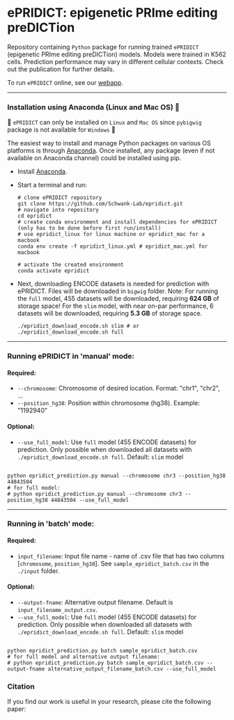 # ePRIDICT: epigenetic PRIme editing preDICTion
Repository containing `Python` package for running trained `ePRIDICT` (epigenetic PRIme editing preDICTion) models. Models were trained in K562 cells. Prediction performance may vary in different cellular contexts. Check out the publication for further details.

To run `ePRIDICT` online, see our [webapp](https://pridict.it/epridict).

--------------------------

### Installation using Anaconda (Linux and Mac OS) 🐍
📣 `ePRIDICT` can only be installed on `Linux` and `Mac OS` since `pybigwig` package is not available for `Windows` 📣

The easiest way to install and manage Python packages on various OS platforms is through [Anaconda](https://docs.anaconda.com/anaconda/install/). Once installed, any package (even if not available on Anaconda channel) could be installed using pip. 

* Install [Anaconda](https://docs.anaconda.com/anaconda/install/).
* Start a terminal and run:
    ```shell
    # clone ePRIDICT repository
    git clone https://github.com/Schwank-Lab/epridict.git
    # navigate into repository
    cd epridict
    # create conda environment and install dependencies for ePRIDICT (only has to be done before first run/install)
    # use epridict_linux for linux machine or epridict_mac for a macbook
    conda env create -f epridict_linux.yml # epridict_mac.yml for macbook

    # activate the created environment
    conda activate epridict
    ```

* Next, downloading ENCODE datasets is needed for prediction with ePRIDICT. Files will be downloaded in `bigwig` folder.
  Note: For running the `full` model, 455 datasets will be downloaded, requiring **624 GB** of storage space!
        For the `slim` model, with near on-par performance, 6 datasets will be downloaded, requiring **5.3 GB** of storage space.
  ```shell
  ./epridict_download_encode.sh slim # or ./epridict_download_encode.sh full
  ```
  
--------------------------

### Running ePRIDICT in 'manual' mode:
  #### Required:
  -  `--chromosome`: Chromosome of desired location. Format: "chr1", "chr2", ...
  -  `--position_hg38`: Position within chromosome (hg38). Example: "1192940"
  #### Optional:
  -  `--use_full_model`: Use `full` model (455 ENCODE datasets) for prediction. Only possible when downloaded all datasets with `./epridict_download_encode.sh full`. Default: `slim` model

```shell

python epridict_prediction.py manual --chromosome chr3 --position_hg38 44843504
# for full model:
# python epridict_prediction.py manual --chromosome chr3 --position_hg38 44843504 --use_full_model
```

--------------------------

### Running in 'batch' mode:
  ####  Required:
  -  `input_filename`: Input file name - name of .csv file that has two columns [`chromosome`, `position_hg38`]. See `sample_epridict_batch.csv` in the `./input` folder.
  #### Optional:
  -  `--output-fname`: Alternative output filename. Default is `input_filename_output.csv`.
  -  `--use_full_model`: Use `full` model (455 ENCODE datasets) for prediction. Only possible when downloaded all datasets with `./epridict_download_encode.sh full`. Default: `slim` model
  
```shell

python epridict_prediction.py batch sample_epridict_batch.csv
# for full model and alternative output filename:
# python epridict_prediction.py batch sample_epridict_batch.csv --output-fname alternative_output_filename_batch.csv --use_full_model
```

### Citation
If you find our work is useful in your research, please cite the following paper:

